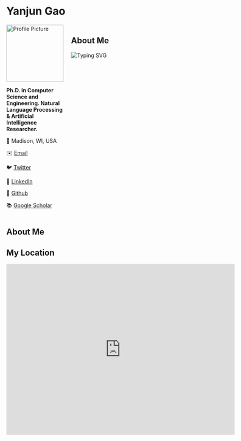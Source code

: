 # Yanjun Gao

<div style="display: flex;">
  <div style="flex: 1; margin-right: 20px;">
    <img src="path_to_your_profile_picture.jpg" alt="Profile Picture" style="width: 150px;">
    <p><strong>Ph.D. in Computer Science and Engineering. Natural Language Processing & Artificial Intelligence Researcher.</strong></p>
    <p>📍 Madison, WI, USA</p>
    <p>✉️ <a href="mailto:your_email@example.com">Email</a></p>
    <p>🐦 <a href="https://twitter.com/your_twitter_handle">Twitter</a></p>
    <p>👔 <a href="https://linkedin.com/in/your_linkedin_handle">LinkedIn</a></p>
    <p>🐙 <a href="https://github.com/your_github_handle">Github</a></p>
    <p>📚 <a href="https://scholar.google.com/citations?user=your_google_scholar_id">Google Scholar</a></p>
  </div>
  <div style="flex: 3;">
    <h2>About Me</h2>
    <img src="https://readme-typing-svg.herokuapp.com?color=%2336BCF7&center=true&vCenter=true&width=600&lines=I+am+Currently+a+Ph.D+Student+in+Xiamen+University;+I+Received+My+M.S.+Degree+in+Telecom+from+UNSW;+My+Research+Interests+Include:;+Natural+Language+Processing,+Computer+Vision,+etc." alt="Typing SVG">
  </div>
</div>



## About Me

## My Location
<iframe src="https://www.google.com/maps/embed?pb=!1m18!1m12!1m3!1d11153.316369043733!2d118.098501!3d24.439521!2m3!1f0!2f0!3f0!3m2!1i1024!2i768!4f13.1!3m3!1m2!1s0x0%3A0x0!2zMjTCsDI2JzIyLjMiTiAxMTjCsDA1JzU0LjYiRQ!5e0!3m2!1sen!2s!4v1597822389101!5m2!1sen!2s" width="600" height="450" style="border:0;" allowfullscreen="" aria-hidden="false" tabindex="0"></iframe>
